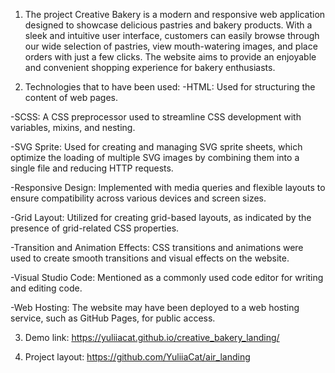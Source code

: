 1. The project Creative Bakery is a modern and responsive web application designed to showcase delicious pastries and bakery products. With a sleek and intuitive user interface, customers can easily browse through our wide selection of pastries, view mouth-watering images, and place orders with just a few clicks. The website aims to provide an enjoyable and convenient shopping experience for bakery enthusiasts.

2. Technologies that to have been used:
-HTML: Used for structuring the content of web pages.

-SCSS: A CSS preprocessor used to streamline CSS development with variables, mixins, and nesting.

-SVG Sprite: Used for creating and managing SVG sprite sheets, which optimize the loading of multiple SVG images by combining them into a single file and reducing HTTP requests.

-Responsive Design: Implemented with media queries and flexible layouts to ensure compatibility across various devices and screen sizes.

-Grid Layout: Utilized for creating grid-based layouts, as indicated by the presence of grid-related CSS properties.

-Transition and Animation Effects: CSS transitions and animations were used to create smooth transitions and visual effects on the website.

-Visual Studio Code: Mentioned as a commonly used code editor for writing and editing code.

-Web Hosting: The website may have been deployed to a web hosting service, such as GitHub Pages, for public access.

3. Demo link: https://yuliiacat.github.io/creative_bakery_landing/

4. Project layout: https://github.com/YuliiaCat/air_landing
